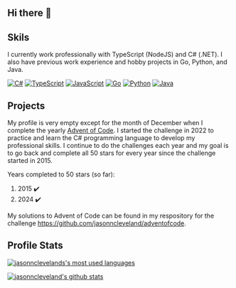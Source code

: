 ## Hi there 👋

<!--
**jasonncleveland/jasonncleveland** is a ✨ _special_ ✨ repository because its `README.md` (this file) appears on your GitHub profile.

Here are some ideas to get you started:

- 🔭 I’m currently working on ...
- 🌱 I’m currently learning ...
- 👯 I’m looking to collaborate on ...
- 🤔 I’m looking for help with ...
- 💬 Ask me about ...
- 📫 How to reach me: ...
- 😄 Pronouns: ...
- ⚡ Fun fact: ...
-->

## Skils

I currently work professionally with TypeScript (NodeJS) and C# (.NET). I also have previous work experience and hobby projects in Go, Python, and Java.

[![C#](https://cdn.jsdelivr.net/npm/programming-languages-logos/src/csharp/csharp_32x32.png)](https://learn.microsoft.com/en-us/dotnet/csharp/)
[![TypeScript](https://cdn.jsdelivr.net/npm/programming-languages-logos/src/typescript/typescript_32x32.png)](https://www.typescriptlang.org/)
[![JavaScript](https://cdn.jsdelivr.net/npm/programming-languages-logos/src/javascript/javascript_32x32.png)](https://www.javascript.com/)
[![Go](https://cdn.jsdelivr.net/npm/programming-languages-logos/src/go/go_32x32.png)](https://go.dev/)
[![Python](https://cdn.jsdelivr.net/npm/programming-languages-logos/src/python/python_32x32.png)](https://www.python.org/)
[![Java](https://cdn.jsdelivr.net/npm/programming-languages-logos/src/java/java_32x32.png)](https://www.java.com/)

## Projects

My profile is very empty except for the month of December when I complete the yearly [Advent of Code](https://adventofcode.com/).
I started the challenge in 2022 to practice and learn the C# programming language to develop my professional skills.
I continue to do the challenges each year and my goal is to go back and complete all 50 stars for every year since the challenge started in 2015.

Years completed to 50 stars (so far):
1. 2015 ✔️
2. 2024 ✔️

My solutions to Advent of Code can be found in my respository for the challenge https://github.com/jasonncleveland/adventofcode.

## Profile Stats

[![jasonnclevelands's most used languages](https://github-readme-stats.vercel.app/api/top-langs?username=jasonncleveland&count_private=true&show_icons=true&hide_border=true&langs_count=10&layout=compact&bg_color=00000000&text_color=27e8a7&hide=GLSL,HLSL,ShaderLab&exclude_repo=MagicRealm)](https://github.com/anuraghazra/github-readme-stats)

[![jasonncleveland's github stats](https://github-readme-stats.vercel.app/api?username=jasonncleveland&count_private=true&show_icons=true&hide_border=true&custom_title=GitHub%20Stats&bg_color=00000000&text_color=27e8a7)](https://github.com/anuraghazra/github-readme-stats)
